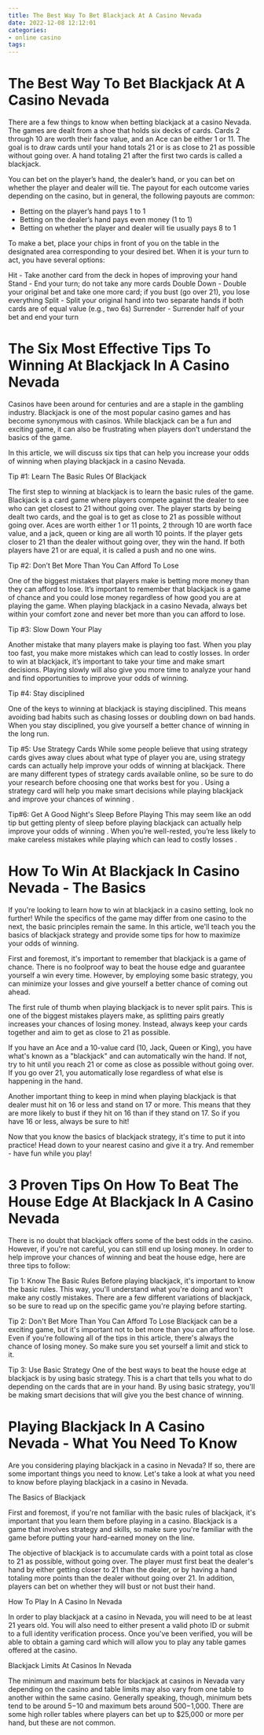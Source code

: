 ```yaml
---
title: The Best Way To Bet Blackjack At A Casino Nevada 
date: 2022-12-08 12:12:01
categories:
- online casino
tags:
---
```



#  The Best Way To Bet Blackjack At A Casino Nevada 

There are a few things to know when betting blackjack at a casino Nevada. The games are dealt from a shoe that holds six decks of cards. Cards 2 through 10 are worth their face value, and an Ace can be either 1 or 11. The goal is to draw cards until your hand totals 21 or is as close to 21 as possible without going over. A hand totaling 21 after the first two cards is called a blackjack.

You can bet on the player’s hand, the dealer’s hand, or you can bet on whether the player and dealer will tie. The payout for each outcome varies depending on the casino, but in general, the following payouts are common: 

- Betting on the player’s hand pays 1 to 1
- Betting on the dealer’s hand pays even money (1 to 1) 
- Betting on whether the player and dealer will tie usually pays 8 to 1

To make a bet, place your chips in front of you on the table in the designated area corresponding to your desired bet. When it is your turn to act, you have several options: 

Hit - Take another card from the deck in hopes of improving your hand 
Stand - End your turn; do not take any more cards 
Double Down - Double your original bet and take one more card; if you bust (go over 21), you lose everything 
Split - Split your original hand into two separate hands if both cards are of equal value (e.g., two 6s) 
Surrender - Surrender half of your bet and end your turn

#  The Six Most Effective Tips To Winning At Blackjack In A Casino Nevada 

 Casinos have been around for centuries and are a staple in the gambling industry. Blackjack is one of the most popular casino games and has become synonymous with casinos. While blackjack can be a fun and exciting game, it can also be frustrating when players don’t understand the basics of the game.

In this article, we will discuss six tips that can help you increase your odds of winning when playing blackjack in a casino Nevada.

Tip #1: Learn The Basic Rules Of Blackjack 

The first step to winning at blackjack is to learn the basic rules of the game. Blackjack is a card game where players compete against the dealer to see who can get closest to 21 without going over. The player starts by being dealt two cards, and the goal is to get as close to 21 as possible without going over. Aces are worth either 1 or 11 points, 2 through 10 are worth face value, and a jack, queen or king are all worth 10 points. If the player gets closer to 21 than the dealer without going over, they win the hand. If both players have 21 or are equal, it is called a push and no one wins.

Tip #2: Don’t Bet More Than You Can Afford To Lose 

One of the biggest mistakes that players make is betting more money than they can afford to lose. It’s important to remember that blackjack is a game of chance and you could lose money regardless of how good you are at playing the game. When playing blackjack in a casino Nevada, always bet within your comfort zone and never bet more than you can afford to lose.

Tip #3: Slow Down Your Play 

Another mistake that many players make is playing too fast. When you play too fast, you make more mistakes which can lead to costly losses. In order to win at blackjack, it’s important to take your time and make smart decisions. Playing slowly will also give you more time to analyze your hand and find opportunities to improve your odds of winning.

Tip #4: Stay disciplined 

One of the keys to winning at blackjack is staying disciplined. This means avoiding bad habits such as chasing losses or doubling down on bad hands. When you stay disciplined, you give yourself a better chance of winning in the long run.

Tip #5: Use Strategy Cards 
While some people believe that using strategy cards gives away clues about what type of player you are, using strategy cards can actually help improve your odds of winning at blackjack. There are many different types of strategy cards available online, so be sure to do your research before choosing one that works best for you . Using a strategy card will help you make smart decisions while playing blackjack and improve your chances of winning . 

 Tip#6: Get A Good Night's Sleep Before Playing   This may seem like an odd tip but getting plenty of sleep before playing blackjack can actually help improve your odds of winning . When you’re well-rested, you’re less likely to make careless mistakes while playing which can lead to costly losses .

#  How To Win At Blackjack In Casino Nevada - The Basics 

If you're looking to learn how to win at blackjack in a casino setting, look no further! While the specifics of the game may differ from one casino to the next, the basic principles remain the same. In this article, we'll teach you the basics of blackjack strategy and provide some tips for how to maximize your odds of winning.

First and foremost, it's important to remember that blackjack is a game of chance. There is no foolproof way to beat the house edge and guarantee yourself a win every time. However, by employing some basic strategy, you can minimize your losses and give yourself a better chance of coming out ahead.

The first rule of thumb when playing blackjack is to never split pairs. This is one of the biggest mistakes players make, as splitting pairs greatly increases your chances of losing money. Instead, always keep your cards together and aim to get as close to 21 as possible.

If you have an Ace and a 10-value card (10, Jack, Queen or King), you have what's known as a "blackjack" and can automatically win the hand. If not, try to hit until you reach 21 or come as close as possible without going over. If you go over 21, you automatically lose regardless of what else is happening in the hand.

Another important thing to keep in mind when playing blackjack is that dealer must hit on 16 or less and stand on 17 or more. This means that they are more likely to bust if they hit on 16 than if they stand on 17. So if you have 16 or less, always be sure to hit!

Now that you know the basics of blackjack strategy, it's time to put it into practice! Head down to your nearest casino and give it a try. And remember - have fun while you play!

#  3 Proven Tips On How To Beat The House Edge At Blackjack In A Casino Nevada 

There is no doubt that blackjack offers some of the best odds in the casino. However, if you're not careful, you can still end up losing money. In order to help improve your chances of winning and beat the house edge, here are three tips to follow:

Tip 1: Know The Basic Rules 
Before playing blackjack, it's important to know the basic rules. This way, you'll understand what you're doing and won't make any costly mistakes. There are a few different variations of blackjack, so be sure to read up on the specific game you're playing before starting.

Tip 2: Don't Bet More Than You Can Afford To Lose 
Blackjack can be a exciting game, but it's important not to bet more than you can afford to lose. Even if you're following all of the tips in this article, there's always the chance of losing money. So make sure you set yourself a limit and stick to it.

Tip 3: Use Basic Strategy 
One of the best ways to beat the house edge at blackjack is by using basic strategy. This is a chart that tells you what to do depending on the cards that are in your hand. By using basic strategy, you'll be making smart decisions that will give you the best chance of winning.

#  Playing Blackjack In A Casino Nevada - What You Need To Know

Are you considering playing blackjack in a casino in Nevada? If so, there are some important things you need to know. Let's take a look at what you need to know before playing blackjack in a casino in Nevada.

The Basics of Blackjack

First and foremost, if you're not familiar with the basic rules of blackjack, it's important that you learn them before playing in a casino. Blackjack is a game that involves strategy and skills, so make sure you're familiar with the game before putting your hard-earned money on the line.

The objective of blackjack is to accumulate cards with a point total as close to 21 as possible, without going over. The player must first beat the dealer's hand by either getting closer to 21 than the dealer, or by having a hand totaling more points than the dealer without going over 21. In addition, players can bet on whether they will bust or not bust their hand.

How To Play In A Casino In Nevada

In order to play blackjack at a casino in Nevada, you will need to be at least 21 years old. You will also need to either present a valid photo ID or submit to a full identity verification process. Once you've been verified, you will be able to obtain a gaming card which will allow you to play any table games offered at the casino.

Blackjack Limits At Casinos In Nevada

The minimum and maximum bets for blackjack at casinos in Nevada vary depending on the casino and table limits may also vary from one table to another within the same casino. Generally speaking, though, minimum bets tend to be around $5-$10 and maximum bets around $500-$1,000. There are some high roller tables where players can bet up to $25,000 or more per hand, but these are not common.